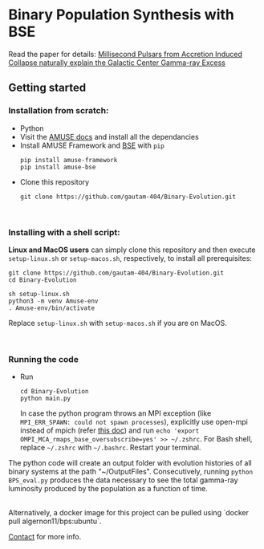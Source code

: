 # Binary Population Synthesis with BSE

Read the paper for details: [Millisecond Pulsars from Accretion Induced Collapse naturally explain the Galactic Center Gamma-ray Excess](https://arxiv.org/abs/2106.00222)

## Getting started
<!-- * *Linux users can install this repository as a package by executing `pip install git+https://github.com/gautam-404/Binary-Evolution.git`* -->


### Installation from scratch:
* Python
* Visit the [AMUSE docs](https://amuse.readthedocs.io/en/latest/install/howto-install-AMUSE.html) and install all the dependancies
* Install AMUSE Framework and [BSE](https://amuse.readthedocs.io/en/latest/reference/available-codes.html#bse) with `pip`
    <br> 
    ```
    pip install amuse-framework
    pip install amuse-bse
    ```
* Clone this repository
    ```
    git clone https://github.com/gautam-404/Binary-Evolution.git
    ```

<br>

### Installing with a shell script:
**Linux and MacOS users** can simply clone this repository and then execute `setup-linux.sh` or `setup-macos.sh`, respectively, to install all prerequisites:
```
git clone https://github.com/gautam-404/Binary-Evolution.git
cd Binary-Evolution
```
```
sh setup-linux.sh
python3 -m venv Amuse-env
. Amuse-env/bin/activate
```
Replace `setup-linux.sh` with `setup-macos.sh` if you are on MacOS.

<br>

### Running the code
* Run 
    ```
    cd Binary-Evolution
    python main.py
    ```
    In case the python program throws an MPI exception (like `MPI_ERR_SPAWN: could not spawn processes`), explicitly use open-mpi instead of mpich (refer [this doc](https://amuse.readthedocs.io/en/latest/install/howto-install-AMUSE.html)) and run `echo 'export OMPI_MCA_rmaps_base_oversubscribe=yes' >> ~/.zshrc`. For Bash shell, replace `~/.zshrc` with `~/.bashrc`. Restart your terminal.
    
    
The python code will create an output folder with evolution histories of all binary systems at the path "~/OutputFiles". Consecutively, running `python BPS_eval.py` produces the data necessary to see the total gamma-ray luminosity produced by the population as a function of time. 

<br>
Alternatively, a docker image for this project can be pulled using `docker pull algernon11/bps:ubuntu`. 

[Contact](mailto:anujgautam11@gmail.com) for more info.
